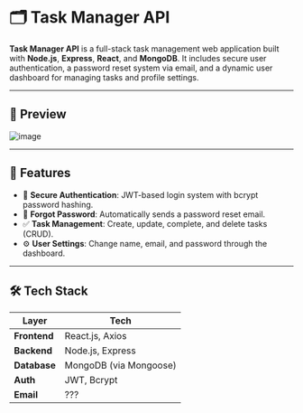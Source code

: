 # 🗂️ Task Manager API

**Task Manager API** is a full-stack task management web application built with **Node.js**, **Express**, **React**, and **MongoDB**. It includes secure user authentication, a password reset system via email, and a dynamic user dashboard for managing tasks and profile settings.

---

## 📸 Preview

![image](https://github.com/user-attachments/assets/781863cf-aa59-478e-ac26-9e9450e7ac5b)

---

## 🚀 Features

- 🔐 **Secure Authentication**: JWT-based login system with bcrypt password hashing.
- 📩 **Forgot Password**: Automatically sends a password reset email.
- ✅ **Task Management**: Create, update, complete, and delete tasks (CRUD).
- ⚙️ **User Settings**: Change name, email, and password through the dashboard.

---

## 🛠️ Tech Stack

| Layer        | Tech                        |
|--------------|-----------------------------|
| **Frontend** | React.js, Axios             |
| **Backend**  | Node.js, Express            |
| **Database** | MongoDB (via Mongoose)      |
| **Auth**     | JWT, Bcrypt                 |
| **Email**    | ???  |
